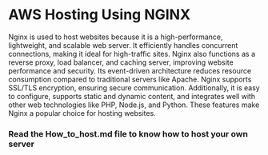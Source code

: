 # AWS Hosting Using NGINX

Nginx is used to host websites because it is a high-performance, lightweight, and scalable web server. It efficiently handles concurrent connections, making it ideal for high-traffic sites. Nginx also functions as a reverse proxy, load balancer, and caching server, improving website performance and security. Its event-driven architecture reduces resource consumption compared to traditional servers like Apache. Nginx supports SSL/TLS encryption, ensuring secure communication. Additionally, it is easy to configure, supports static and dynamic content, and integrates well with other web technologies like PHP, Node.js, and Python. These features make Nginx a popular choice for hosting websites.

### Read the How_to_host.md file to know how to host your own server
